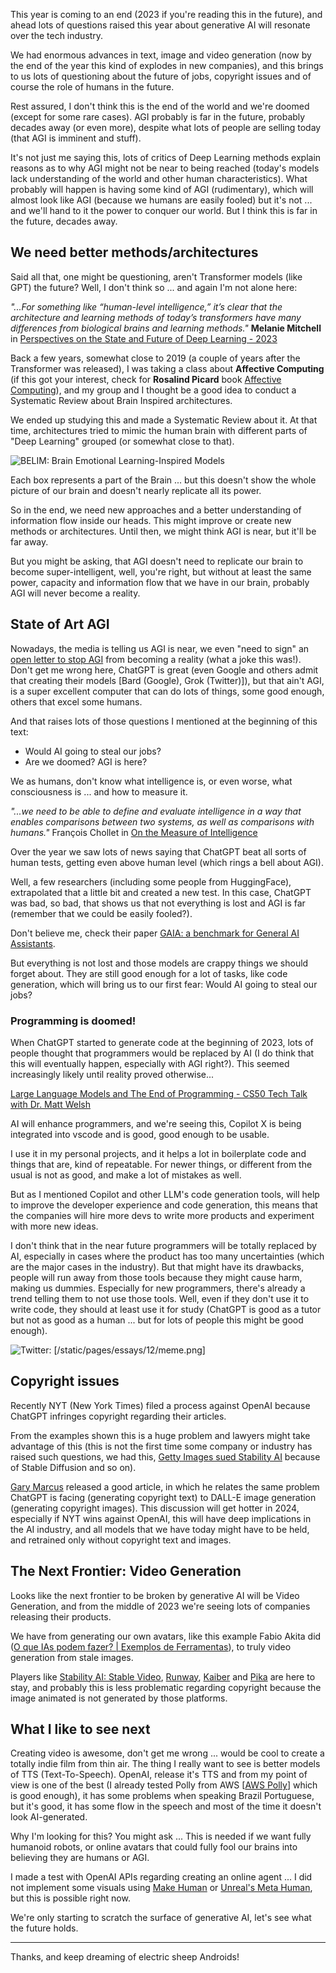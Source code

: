 This year is coming to an end (2023 if you're reading this in the future), and ahead lots of questions raised this year about generative AI will resonate over the tech industry.

We had enormous advances in text, image and video generation (now by the end of the year this kind of explodes in new companies), and this brings to us lots of questioning about the future of jobs, copyright issues and of course the role of humans in the future.

Rest assured, I don't think this is the end of the world and we're doomed (except for some rare cases). AGI probably is far in the future, probably decades away (or even more), despite what lots of people are selling today (that AGI is imminent and stuff).

It's not just me saying this, lots of critics of Deep Learning methods explain reasons as to why AGI might not be near to being reached (today's models lack understanding of the world and other human characteristics).
What probably will happen is having some kind of AGI (rudimentary), which will almost look like AGI (because we humans are easily fooled) but it's not ... and we'll hand to it the power to conquer our world. But I think this is far in the future, decades away.

## We need better methods/architectures

Said all that, one might be questioning, aren't Transformer models (like GPT) the future?
Well, I don't think so ... and again I'm not alone here:

_"...For something like “human-level intelligence,” it’s clear that the architecture and learning
methods of today’s transformers have many differences from biological brains and learning
methods."_ **Melanie Mitchell** in [Perspectives on the State and Future of Deep Learning - 2023](https://arxiv.org/pdf/2312.09323.pdf)

Back a few years, somewhat close to 2019 (a couple of years after the Transformer was released), I was taking a class about **Affective Computing** (if this got your interest, check for **Rosalind Picard** book [Affective Computing](https://www.amazon.com.br/Affective-Computing-Rosalind-Picard/dp/0262661152)), and my group and I thought be a good idea to conduct a Systematic Review about Brain Inspired architectures.

We ended up studying this and made a Systematic Review about it. At that time, architectures tried to mimic the human brain with different parts of "Deep Learning" grouped (or somewhat close to that).

![BELIM: Brain Emotional Learning-Inspired Models](/static/pages/essays/12/belim.png)

Each box represents a part of the Brain ... but this doesn't show the whole picture of our brain and doesn't nearly replicate all its power.

So in the end, we need new approaches and a better understanding of information flow inside our heads. This might improve or create new methods or architectures. Until then, we might think AGI is near, but it'll be far away.

But you might be asking, that AGI doesn't need to replicate our brain to become super-intelligent, well, you're right, but without at least the same power, capacity and information flow that we have in our brain, probably AGI will never become a reality.

## State of Art AGI

Nowadays, the media is telling us AGI is near, we even "need to sign" an [open letter to stop AGI](https://futureoflife.org/open-letter/pause-giant-ai-experiments/) from becoming a reality (what a joke this was!). Don't get me wrong here, ChatGPT is great (even Google and others admit that creating their models [Bard (Google), Grok (Twitter)]), but that ain't AGI, is a super excellent computer that can do lots of things, some good enough, others that excel some humans.

And that raises lots of those questions I mentioned at the beginning of this text:

- Would AI going to steal our jobs?
- Are we doomed? AGI is here?

We as humans, don't know what intelligence is, or even worse, what consciousness is ... and how to measure it.

_"...we need to be able to define and evaluate intelligence in a way that enables comparisons between two systems, as well as comparisons with humans."_ François Chollet in [On the Measure of Intelligence](https://arxiv.org/abs/1911.01547)

Over the year we saw lots of news saying that ChatGPT beat all sorts of human tests, getting even above human level (which rings a bell about AGI).

Well, a few researchers (including some people from HuggingFace), extrapolated that a little bit and created a new test. In this case, ChatGPT was bad, so bad, that shows us that not everything is lost and AGI is far (remember that we could be easily fooled?).

Don't believe me, check their paper [GAIA: a benchmark for General AI Assistants](https://huggingface.co/papers/2311.12983?s=08).

But everything is not lost and those models are crappy things we should forget about.
They are still good enough for a lot of tasks, like code generation, which will bring us to our first fear: Would AI going to steal our jobs?

### Programming is doomed!

When ChatGPT started to generate code at the beginning of 2023, lots of people thought that programmers would be replaced by AI (I do think that this will eventually happen, especially with AGI right?).
This seemed increasingly likely until reality proved otherwise...

[Large Language Models and The End of Programming - CS50 Tech Talk with Dr. Matt Welsh](https://www.youtube.com/watch?v=JhCl-GeT4jw)

AI will enhance programmers, and we're seeing this, Copilot X is being integrated into vscode and is good, good enough to be usable.

I use it in my personal projects, and it helps a lot in boilerplate code and things that are, kind of repeatable.
For newer things, or different from the usual is not as good, and make a lot of mistakes as well.

But as I mentioned Copilot and other LLM's code generation tools, will help to improve the developer experience and code generation, this means that the companies will hire more devs to write more products and experiment with more new ideas.

I don't think that in the near future programmers will be totally replaced by AI, especially in cases where the product has too many uncertainties (which are the major cases in the industry).
But that might have its drawbacks, people will run away from those tools because they might cause harm, making us dummies. Especially for new programmers, there's already a trend telling them to not use those tools. Well, even if they don't use it to write code, they should at least use it for study (ChatGPT is good as a tutor but not as good as a human ... but for lots of people this might be good enough).

![Twitter: [/static/pages/essays/12/meme.png]](/static/pages/essays/12/meme.png)

## Copyright issues

Recently NYT (New York Times) filed a process against OpenAI because ChatGPT infringes copyright regarding their articles.

From the examples shown this is a huge problem and lawyers might take advantage of this (this is not the first time some company or industry has raised such questions, we had this, [Getty Images sued Stability AI](https://www.forbes.com/sites/mattnovak/2023/02/06/getty-images-sues-ai-company-over-hideous-frankenphotos/?sh=580b4b7b40b2) because of Stable Diffusion and so on).

[Gary Marcus](https://garymarcus.substack.com/p/things-are-about-to-get-a-lot-worse?r=8tdk6&utm_campaign=post&utm_medium=web) released a good article, in which he relates the same problem ChatGPT is facing (generating copyright text) to DALL-E image generation (generating copyright images).
This discussion will get hotter in 2024, especially if NYT wins against OpenAI, this will have deep implications in the AI industry, and all models that we have today might have to be held, and retrained only without copyright text and images.

## The Next Frontier: Video Generation

Looks like the next frontier to be broken by generative AI will be Video Generation, and from the middle of 2023 we're seeing lots of companies releasing their products.

We have from generating our own avatars, like this example Fabio Akita did ([O que IAs podem fazer? | Exemplos de Ferramentas](https://www.youtube.com/watch?v=CZSGIeRmYn8)), to truly video generation from stale images.

Players like [Stability AI: Stable Video](https://stability.ai/stable-video), [Runway](https://runwayml.com/), [Kaiber](https://kaiber.ai/) and [Pika](https://pika.art/) are here to stay, and probably this is less problematic regarding copyright because the image animated is not generated by those platforms.

## What I like to see next

Creating video is awesome, don't get me wrong ... would be cool to create a totally indie film from thin air.
The thing I really want to see is better models of TTS (Text-To-Speech).
OpenAI, release it's TTS and from my point of view is one of the best (I already tested Polly from AWS [[AWS Polly](https://aws.amazon.com/pt/polly/)] which is good enough), it has some problems when speaking Brazil Portuguese, but it's good, it has some flow in the speech and most of the time it doesn't look AI-generated.

Why I'm looking for this? You might ask ... This is needed if we want fully humanoid robots, or online avatars that could fully fool our brains into believing they are humans or AGI.

I made a test with OpenAI APIs regarding creating an online agent ... I did not implement some visuals using [Make Human](http://www.makehumancommunity.org/) or [Unreal's Meta Human](https://www.unrealengine.com/en-US/metahuman), but this is possible right now.

We're only starting to scratch the surface of generative AI, let's see what the future holds.

---

Thanks, and keep dreaming of electric sheep Androids!
